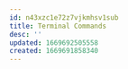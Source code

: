 ```yaml
---
id: n43xzc1e72z7vjkmhsv1sub
title: Terminal Commands
desc: ''
updated: 1669692505558
created: 1669691858340
---
```

